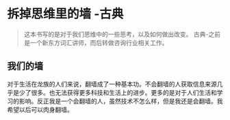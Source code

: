 # 拆掉思维里的墙 -古典

> 这本书写的是对于我们思维中的一些思考，以及如何做出改变。
> 古典-之前是一个新东方词汇讲师，而后转做咨询行业相关工作。


## 我们的墙

对于生活在龙族的人们来说，翻墙成了一种基本功。不会翻墙的人获取信息来源几乎是少了很多。也无法获得更多科技和生活上的进步。更多的是对于人们生活和学习的影响。反正我是一个会翻墙的人，虽然技术不怎么样，但是我还是会翻墙。我希望以后可以肉身翻墙。


 


